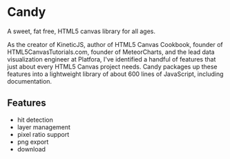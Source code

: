 # Candy
A sweet, fat free, HTML5 canvas library for all ages.

As the creator of KineticJS, author of HTML5 Canvas Cookbook, founder of HTML5CanvasTutorials.com, founder of MeteorCharts, and the lead data visualization engineer at Platfora, I've identified a handful of features that just about every HTML5 Canvas project needs.  Candy packages up these features into a lightweight library of about 600 lines of JavaScript, including documentation.  

## Features
* hit detection
* layer management
* pixel ratio support
* png export
* download
